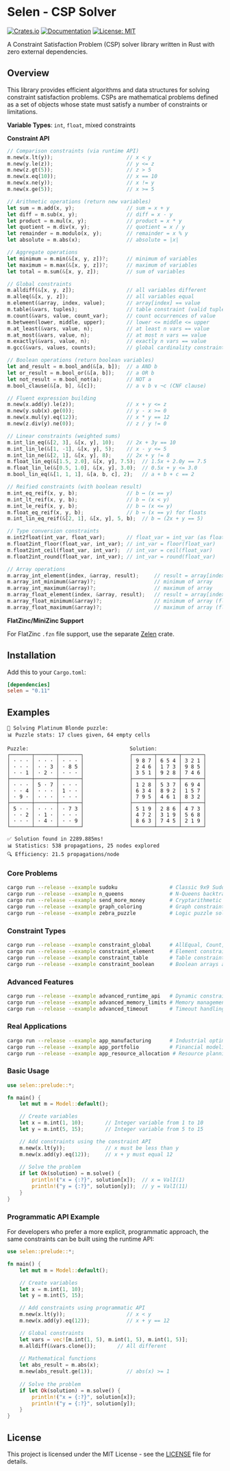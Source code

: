 # Selen - CSP Solver

[![Crates.io](https://img.shields.io/crates/v/selen.svg?color=blue)](https://crates.io/crates/selen)
[![Documentation](https://docs.rs/selen/badge.svg)](https://docs.rs/selen)
[![License: MIT](https://img.shields.io/badge/License-MIT-blue.svg)](https://opensource.org/licenses/MIT)

A Constraint Satisfaction Problem (CSP) solver library written in Rust with zero external dependencies. 


## Overview

This library provides efficient algorithms and data structures for solving constraint satisfaction problems. CSPs are mathematical problems defined as a set of objects whose state must satisfy a number of constraints or limitations.


**Variable Types**: `int`, `float`, mixed constraints

**Constraint API**
```rust
// Comparison constraints (via runtime API)
m.new(x.lt(y));                        // x < y
m.new(y.le(z));                        // y <= z
m.new(z.gt(5));                        // z > 5
m.new(x.eq(10));                       // x == 10
m.new(x.ne(y));                        // x != y
m.new(x.ge(5));                        // x >= 5

// Arithmetic operations (return new variables)
let sum = m.add(x, y);                 // sum = x + y
let diff = m.sub(x, y);                // diff = x - y
let product = m.mul(x, y);             // product = x * y
let quotient = m.div(x, y);            // quotient = x / y
let remainder = m.modulo(x, y);        // remainder = x % y
let absolute = m.abs(x);               // absolute = |x|

// Aggregate operations
let minimum = m.min(&[x, y, z])?;      // minimum of variables
let maximum = m.max(&[x, y, z])?;      // maximum of variables
let total = m.sum(&[x, y, z]);         // sum of variables

// Global constraints
m.alldiff(&[x, y, z]);                 // all variables different
m.alleq(&[x, y, z]);                   // all variables equal
m.element(&array, index, value);       // array[index] == value
m.table(&vars, tuples);                // table constraint (valid tuples)
m.count(&vars, value, count_var);      // count occurrences of value
m.between(lower, middle, upper);       // lower <= middle <= upper
m.at_least(&vars, value, n);           // at least n vars == value
m.at_most(&vars, value, n);            // at most n vars == value
m.exactly(&vars, value, n);            // exactly n vars == value
m.gcc(&vars, values, counts);          // global cardinality constraint

// Boolean operations (return boolean variables)
let and_result = m.bool_and(&[a, b]);  // a AND b
let or_result = m.bool_or(&[a, b]);    // a OR b
let not_result = m.bool_not(a);        // NOT a
m.bool_clause(&[a, b], &[c]);          // a ∨ b ∨ ¬c (CNF clause)

// Fluent expression building
m.new(x.add(y).le(z));                 // x + y <= z
m.new(y.sub(x).ge(0));                 // y - x >= 0
m.new(x.mul(y).eq(12));                // x * y == 12
m.new(z.div(y).ne(0));                 // z / y != 0

// Linear constraints (weighted sums)
m.int_lin_eq(&[2, 3], &[x, y], 10);    // 2x + 3y == 10
m.int_lin_le(&[1, -1], &[x, y], 5);    // x - y <= 5
m.int_lin_ne(&[2, 1], &[x, y], 8);     // 2x + y != 8
m.float_lin_eq(&[1.5, 2.0], &[x, y], 7.5);  // 1.5x + 2.0y == 7.5
m.float_lin_le(&[0.5, 1.0], &[x, y], 3.0);  // 0.5x + y <= 3.0
m.bool_lin_eq(&[1, 1, 1], &[a, b, c], 2);   // a + b + c == 2

// Reified constraints (with boolean result)
m.int_eq_reif(x, y, b);                // b ↔ (x == y)
m.int_lt_reif(x, y, b);                // b ↔ (x < y)
m.int_le_reif(x, y, b);                // b ↔ (x <= y)
m.float_eq_reif(x, y, b);              // b ↔ (x == y) for floats
m.int_lin_eq_reif(&[2, 1], &[x, y], 5, b);  // b ↔ (2x + y == 5)

// Type conversion constraints
m.int2float(int_var, float_var);       // float_var = int_var (as float)
m.float2int_floor(float_var, int_var); // int_var = floor(float_var)
m.float2int_ceil(float_var, int_var);  // int_var = ceil(float_var)
m.float2int_round(float_var, int_var); // int_var = round(float_var)

// Array operations
m.array_int_element(index, &array, result);     // result = array[index]
m.array_int_minimum(&array)?;                   // minimum of array
m.array_int_maximum(&array)?;                   // maximum of array
m.array_float_element(index, &array, result);   // result = array[index] (floats)
m.array_float_minimum(&array)?;                 // minimum of array (floats)
m.array_float_maximum(&array)?;                 // maximum of array (floats)
```

**FlatZinc/MiniZinc Support**

For FlatZinc `.fzn` file support, use the separate [Zelen](https://github.com/radevgit/zelen) crate.

## Installation

Add this to your `Cargo.toml`:

```toml
[dependencies]
selen = "0.11"
```

## Examples

```
🧩 Solving Platinum Blonde puzzle:
📊 Puzzle stats: 17 clues given, 64 empty cells

Puzzle:                                 Solution:
┌───────┬───────┬───────┐               ┌───────┬───────┬───────┐
│ · · · │ · · · │ · · · │               │ 9 8 7 │ 6 5 4 │ 3 2 1 │
│ · · · │ · · 3 │ · 8 5 │               │ 2 4 6 │ 1 7 3 │ 9 8 5 │
│ · · 1 │ · 2 · │ · · · │               │ 3 5 1 │ 9 2 8 │ 7 4 6 │
├───────┼───────┼───────┤               ├───────┼───────┼───────┤
│ · · · │ 5 · 7 │ · · · │               │ 1 2 8 │ 5 3 7 │ 6 9 4 │
│ · · 4 │ · · · │ 1 · · │               │ 6 3 4 │ 8 9 2 │ 1 5 7 │
│ · 9 · │ · · · │ · · · │               │ 7 9 5 │ 4 6 1 │ 8 3 2 │
├───────┼───────┼───────┤               ├───────┼───────┼───────┤
│ 5 · · │ · · · │ · 7 3 │               │ 5 1 9 │ 2 8 6 │ 4 7 3 │
│ · · 2 │ · 1 · │ · · · │               │ 4 7 2 │ 3 1 9 │ 5 6 8 │
│ · · · │ · 4 · │ · · 9 │               │ 8 6 3 │ 7 4 5 │ 2 1 9 │
└───────┴───────┴───────┘               └───────┴───────┴───────┘

✅ Solution found in 2289.885ms!
📊 Statistics: 538 propagations, 25 nodes explored
🔍 Efficiency: 21.5 propagations/node

```

### Core Problems
```bash
cargo run --release --example sudoku                 # Classic 9x9 Sudoku solver
cargo run --release --example n_queens               # N-Queens backtracking
cargo run --release --example send_more_money        # Cryptarithmetic puzzle
cargo run --release --example graph_coloring         # Graph constraint problems
cargo run --release --example zebra_puzzle           # Logic puzzle solving
```

### Constraint Types
```bash
cargo run --release --example constraint_global      # AllEqual, Count, AllDiff
cargo run --release --example constraint_element     # Element constraint usage
cargo run --release --example constraint_table       # Table constraints
cargo run --release --example constraint_boolean     # Boolean arrays and logic
```

### Advanced Features
```bash
cargo run --release --example advanced_runtime_api   # Dynamic constraint building
cargo run --release --example advanced_memory_limits # Memory management demo
cargo run --release --example advanced_timeout       # Timeout handling
```

### Real Applications
```bash
cargo run --release --example app_manufacturing      # Industrial optimization
cargo run --release --example app_portfolio          # Financial modeling
cargo run --release --example app_resource_allocation # Resource planning
```

### Basic Usage

```rust
use selen::prelude::*;

fn main() {
    let mut m = Model::default();

    // Create variables
    let x = m.int(1, 10);       // Integer variable from 1 to 10
    let y = m.int(5, 15);       // Integer variable from 5 to 15

    // Add constraints using the constraint API
    m.new(x.lt(y));             // x must be less than y
    m.new(x.add(y).eq(12));     // x + y must equal 12
    
    // Solve the problem
    if let Ok(solution) = m.solve() {
        println!("x = {:?}", solution[x]);  // x = ValI(1)  
        println!("y = {:?}", solution[y]);  // y = ValI(11)
    }
}
```

### Programmatic API Example

For developers who prefer a more explicit, programmatic approach, the same constraints can be built using the runtime API:

```rust
use selen::prelude::*;

fn main() {
    let mut m = Model::default();

    // Create variables
    let x = m.int(1, 10);
    let y = m.int(5, 15);

    // Add constraints using programmatic API
    m.new(x.lt(y));                    // x < y
    m.new(x.add(y).eq(12));            // x + y == 12

    // Global constraints
    let vars = vec![m.int(1, 5), m.int(1, 5), m.int(1, 5)];
    m.alldiff(&vars.clone());       // All different
    
    // Mathematical functions
    let abs_result = m.abs(x);
    m.new(abs_result.ge(1));           // abs(x) >= 1
    
    // Solve the problem
    if let Ok(solution) = m.solve() {
        println!("x = {:?}", solution[x]);
        println!("y = {:?}", solution[y]);
    }
}
```




## License

This project is licensed under the MIT License - see the [LICENSE](LICENSE) file for details.

